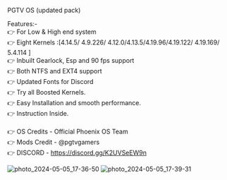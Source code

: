 PGTV OS (updated pack) 

Features:-
<br>
👉 For Low & High end system
<br>
👉 Eight Kernels :[4.14.5/ 4.9.226/ 4.12.0/4.13.5/4.19.96/4.19.122/ 4.19.169/ 5.4.114 ]
<br>
👉 Inbuilt Gearlock, Esp and 90 fps support 
<br>
👉 Both NTFS and EXT4 support
<br>
👉 Updated Fonts for Discord 
<br>
👉 Try all Boosted Kernels.
<br>
👉 Easy Installation and smooth performance.
<br>
👉 Instruction Inside.
<br>
<be>
<br>
👉 OS Credits        - Official Phoenix OS Team
<br>
👉 Mods Credit     - @pgtvgamers
<br>
👉 DISCORD           - https://discord.gg/K2UVSeEW9n
<br>

![photo_2024-05-05_17-36-50](https://github.com/poomainthan/Androidx86_based_PGTV_OS/assets/86851654/4a6955bf-5ef8-4f9a-ac7f-9255eb265af6)
![photo_2024-05-05_17-39-31](https://github.com/poomainthan/Androidx86_based_PGTV_OS/assets/86851654/a6b282a2-178d-4a05-96ea-68fadbb5b3e4)
